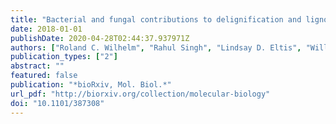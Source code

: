 ```yaml
---
title: "Bacterial and fungal contributions to delignification and lignocellulose degradation in forest soils with metagenomic and quantitative stable isotope probing"
date: 2018-01-01
publishDate: 2020-04-28T02:44:37.937971Z
authors: ["Roland C. Wilhelm", "Rahul Singh", "Lindsay D. Eltis", "William W. Mohn"]
publication_types: ["2"]
abstract: ""
featured: false
publication: "*bioRxiv, Mol. Biol.*"
url_pdf: "http://biorxiv.org/collection/molecular-biology"
doi: "10.1101/387308"
---
```


